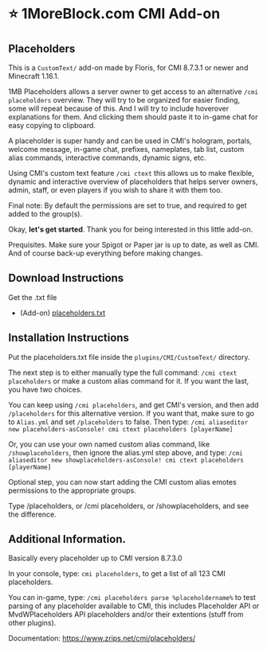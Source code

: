 # :star: 1MoreBlock.com CMI Add-on

## Placeholders

This is a `CustomText/` add-on made by Floris, for CMI 8.7.3.1 or newer and Minecraft 1.16.1. 

1MB Placeholders allows a server owner to get access to an alternative `/cmi placeholders` overview. They will try to be organized for easier finding, some will repeat because of this. And I will try to include hoverover explanations for them. And clicking them should paste it to in-game chat for easy copying to clipboard.

A placeholder is super handy and can be used in CMI's hologram, portals, welcome message, in-game chat, prefixes, nameplates, tab list, custom alias commands, interactive commands, dynamic signs, etc. 

Using CMI's custom text feature `/cmi ctext` this allows us to make flexible, dynamic and interactive overview of placeholders that helps server owners, admin, staff, or even players if you wish to share it with them too. 

Final note: By default the permissions are set to true, and required to get added to the group(s). 

Okay, **let's get started**. Thank you for being interested in this little add-on.

Prequisites. Make sure your Spigot or Paper jar is up to date, as well as CMI. And of course back-up everything before making changes. 

## Download Instructions

Get the .txt file 

- (Add-on) [placeholders.txt](/Resources/Add-ons/placeholders.txt)

## Installation Instructions

Put the placeholders.txt file inside the `plugins/CMI/CustomText/` directory.

The next step is to either manually type the full command: `/cmi ctext placeholders` or make a custom alias command for it. If you want the last, you have two choices.

You can keep using `/cmi placeholders`, and get CMI's version, and then add `/placeholders` for this alternative version. If you want that, make sure to go to `Alias.yml` and set `/placeholders` to false. Then type: `/cmi aliaseditor new placeholders-asConsole! cmi ctext placeholders [playerName]`

Or, you can use your own named custom alias command, like `/showplaceholders`, then ignore the alias.yml step above, and type: `/cmi aliaseditor new showplaceholders-asConsole! cmi ctext placeholders [playerName]`

Optional step, you can now start adding the CMI custom alias emotes permissions to the appropriate groups.

Type /placeholders, or /cmi placeholders, or /showplaceholders, and see the difference. 

## Additional Information.

Basically every placeholder up to CMI version 8.7.3.0

In your console, type: `cmi placeholders`, to get a list of all 123 CMI placeholders.

You can in-game, type: `/cmi placeholders parse %placeholdername%` to test parsing of any placeholder available to CMI, this includes Placeholder API or MvdWPlaceholders API placeholders and/or their extentions (stuff from other plugins).

Documentation: <https://www.zrips.net/cmi/placeholders/>
